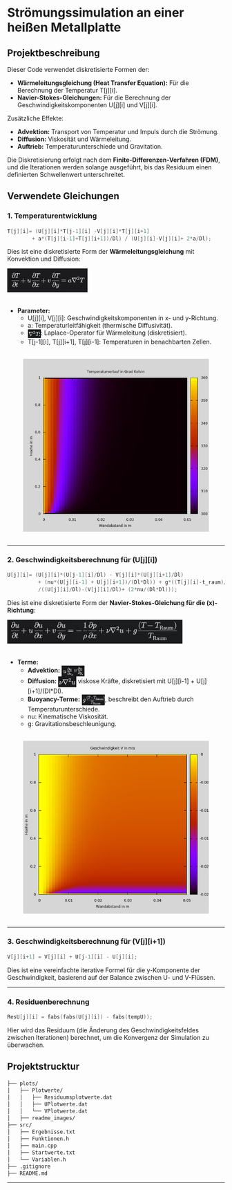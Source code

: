 
# **Strömungssimulation an einer heißen Metallplatte**

## **Projektbeschreibung**
Dieser Code verwendet diskretisierte Formen der:
- **Wärmeleitungsgleichung (Heat Transfer Equation):** Für die Berechnung der Temperatur T[j][i].
- **Navier-Stokes-Gleichungen:** Für die Berechnung der Geschwindigkeitskomponenten U[j][i] und V[j][i].

Zusätzliche Effekte:
- **Advektion:** Transport von Temperatur und Impuls durch die Strömung.
- **Diffusion:** Viskosität und Wärmeleitung.
- **Auftrieb:** Temperaturunterschiede und Gravitation.

Die Diskretisierung erfolgt nach dem **Finite-Differenzen-Verfahren (FDM)**, und die Iterationen werden solange ausgeführt, bis das Residuum einen definierten Schwellenwert unterschreitet.


## Verwendete Gleichungen
### 1. Temperaturentwicklung
```cpp
T[j][i]= (U[j][i]*T[j-1][i] -V[j][i]*T[j][i+1]
        + a*(T[j][i-1]+T[j][i+1])/Dl) / (U[j][i]-V[j][i]+ 2*a/Dl);
```
Dies ist eine diskretisierte Form der **Wärmeleitungsgleichung** mit Konvektion und Diffusion:

<img src="readme_images/t.png" alt="Description" height="55" />
<br>
<br>

- **Parameter:**
  - U[j][i], V[j][i]\: Geschwindigkeitskomponenten in x- und y-Richtung.
  - a: Temperaturleitfähigkeit (thermische Diffusivität).
  - <img src="readme_images/laplace.png" alt="Description" height="20" style="vertical-align: middle"/>: Laplace-Operator für Wärmeleitung (diskretisiert).
  - T[j-1][i], T[j][i+1], T[j][i-1]: Temperaturen in benachbarten Zellen.


<br>
<div style="text-align: center;">
    <img src="plots/T-Heatmap.png" alt="Description" height="400" style="vertical-align: middle;">
</div>
<br>

---



### 2. Geschwindigkeitsberechnung für \(U[j][i]\)
```cpp
U[j][i]= (U[j][i]*(U[j-1][i]/Dl) - V[j][i]*(U[j][i+1]/Dl)
          + (nu*(U[j][i-1] + U[j][i+1])/(Dl*Dl)) + g*((T[j][i]-t_raum)/t_raum))
          /((U[j][i]/Dl)-(V[j][i]/Dl)+ (2*nu/(Dl*Dl)));
```
Dies ist eine diskretisierte Form der **Navier-Stokes-Gleichung für die \(x\)-Richtung**:

<img src="readme_images/v.png" alt="Description" height="55" />
<br>
<br>

- **Terme:**
  - **Advektion:** <img src="readme_images/advektion.png" alt="Description" height="25" style="vertical-align: middle" />
  - **Diffusion:** <img src="readme_images/diffusion.png" alt="Description" height="25" style="vertical-align: middle" /> viskose Kräfte, diskretisiert mit U[j][i-1] + U[j][i+1]/(Dl*Dl).
  - **Buoyancy-Terme:** <img src="readme_images/buoyancy.png" alt="Description" height="25" style="vertical-align: middle" />, beschreibt den Auftrieb durch Temperaturunterschiede.
  - nu: Kinematische Viskosität.
  - g: Gravitationsbeschleunigung.

<br>
<div style="text-align: center;">
    <img src="plots/v-Heatmap.png" alt="Description" height="400" style="vertical-align: middle;">
</div>
<br>

---

### 3. Geschwindigkeitsberechnung für \(V[j][i+1]\)
```cpp
V[j][i+1] = V[j][i] + U[j-1][i] - U[j][i];
```
Dies ist eine vereinfachte iterative Formel für die y-Komponente der Geschwindigkeit, basierend auf der Balance zwischen U- und V-Flüssen.

---

### 4. Residuenberechnung
```cpp
ResU[j][i] = fabs(fabs(U[j][i]) - fabs(tempU));
```
Hier wird das Residuum (die Änderung des Geschwindigkeitsfeldes zwischen Iterationen) berechnet, um die Konvergenz der Simulation zu überwachen.


## **Projektstrucktur**
```
├── plots/
│   ├── Plotwerte/
│   │   ├── Residuumsplotwerte.dat
│   │   ├── UPlotwerte.dat
│   │   └── VPlotwerte.dat
│   ├── readme_images/
├── src/
│   ├── Ergebnisse.txt
│   ├── Funktionen.h
│   ├── main.cpp
│   ├── Startwerte.txt
│   └── Variablen.h
├── .gitignore
├── README.md
```

---

